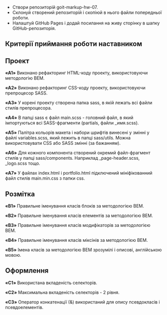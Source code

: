 * Створи репозиторій goit-markup-hw-07.
* Склонуй створений репозиторій і скопіюй в нього файли попередньої роботи.
* Налаштуй GitHub Pages і додай посилання на живу сторінку в шапку GitHub-репозиторія.

## Критерії приймання роботи наставником

## Проект

**«A1»** Виконано рефакторинг HTML-коду проекту, використовуючи методологію BEM.

**«A2»** Виконано рефакторинг CSS-коду проекту, використовуючи препроцесор SASS.

**«A3»** У корені проекту створена папка sass, в якій лежать всі файли стилів препроцесора.

**«A4»** В папці sass є файл main.scss - головний файл, в який імпортуються всі SASS-фрагменти (partials, файли _имя.scss).

**«A5»** Палітра кольорів макета і набори шрифтів винесені у змінні у файлі variables.scss, який лежить в папці sass/utils. Можна використовувати CSS або SASS змінні (за бажанням).

**«A6»** Для кожного компонента створений окремий файл-фрагмент стилів у папці sass/components. Наприклад _page-header.scss, _logo.scss тощо.

**«A7»** У файлах index.html і portfolio.html підключений мініфікованний файл стилів main.min.css з папки css.

## Розмітка

**«B1»** Правильне іменування класів блоків за методологією BEM.

**«B2»** Правильне іменування класів елементів за методологією BEM.

**«B3»** Правильне іменування класів модифікаторів за методологією BEM.

**«B4»** Правильне іменування класів міксінів за методологією BEM.

**«B5»** Імена класів за методологією BEM зрозумілі і описові, англійською мовою.

## Оформлення

**«C1»** Використана вкладеність селекторів.

**«C2»** Максимальна вкладеність селекторів - 2 рівня.

**«C3»** Оператор конкатенації (&) використаний для опису псевдокласів і псевдоелементів.
